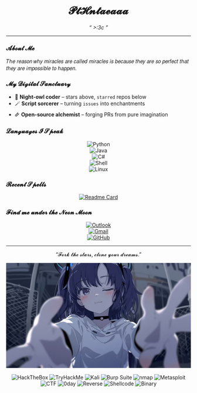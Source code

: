 <div align="center">

# 𝓟𝓽𝓗𝓷𝓽𝓪𝓮𝓪𝓪𝓪

*“ >:3c ”*

</div>

---

### 𝓐𝓫𝓸𝓾𝓽 𝓜𝓮
𝑇ℎ𝑒 𝑟𝑒𝑎𝑠𝑜𝑛 𝑤ℎ𝑦 𝑚𝑖𝑟𝑎𝑐𝑙𝑒𝑠 𝑎𝑟𝑒 𝑐𝑎𝑙𝑙𝑒𝑑 𝑚𝑖𝑟𝑎𝑐𝑙𝑒𝑠 𝑖𝑠 𝑏𝑒𝑐𝑎𝑢𝑠𝑒 𝑡ℎ𝑒𝑦 𝑎𝑟𝑒 𝑠𝑜 𝑝𝑒𝑟𝑓𝑒𝑐𝑡 𝑡ℎ𝑎𝑡 𝑡ℎ𝑒𝑦 𝑎𝑟𝑒 𝑖𝑚𝑝𝑜𝑠𝑠𝑖𝑏𝑙𝑒 𝑡𝑜 ℎ𝑎𝑝𝑝𝑒𝑛.

### 𝓜𝔂 𝓓𝓲𝓰𝓲𝓽𝓪𝓵 𝓢𝓪𝓷𝓬𝓽𝓾𝓪𝓻𝔂
- 🌙 **Night-owl coder** – stars above, `starred` repos below  
- 🪄 **Script sorcerer** – turning `issues` into enchantments  
- 🜸 **Open-source alchemist** – forging PRs from pure imagination  

### 𝓛𝓪𝓷𝓰𝓾𝓪𝓰𝓮𝓼 𝓘 𝓢𝓹𝓮𝓪𝓴
<div align="center">

![Python](https://img.shields.io/badge/-Python-14354C?style=flat-square&logo=python&logoColor=white)  
![Java](https://img.shields.io/badge/-Java-007396?style=flat-square&logo=java&logoColor=white)  
![C#](https://img.shields.io/badge/-C%23-239120?style=flat-square&logo=c-sharp&logoColor=white)  
![Shell](https://img.shields.io/badge/-Shell-121011?style=flat-square&logo=gnu-bash&logoColor=white)  
![Linux](https://img.shields.io/badge/-Linux-FCC624?style=flat-square&logo=linux&logoColor=black)

</div>

### 𝓡𝓮𝓬𝓮𝓷𝓽 𝓢𝓹𝓮𝓵𝓵𝓼
<div align="center">

[![Readme Card](https://github-readme-stats.vercel.app/api/pin/?username=PtHntaeaaa&repo=hodgepodgeTMF&show_owner=true)](https://github.com/PtHntaeaaa/hodgepodgeTMF)

</div>

### 𝓕𝓲𝓷𝓭 𝓶𝓮 𝓾𝓷𝓭𝓮𝓻 𝓽𝓱𝓮 𝓝𝓮𝓸𝓷 𝓜𝓸𝓸𝓷
<div align="center">

[![Outlook](https://img.shields.io/badge/-Outlook-0078D4?style=flat-square&logo=microsoft-outlook&logoColor=white)](mailto:arcaea_27day@outlook.com)  
[![Gmail](https://img.shields.io/badge/-Gmail-D14836?style=flat-square&logo=gmail&logoColor=white)](mailto:command.blockngr@gmail.com)  
[![GitHub](https://img.shields.io/badge/-GitHub-181717?style=flat-square&logo=github&logoColor=white)](https://github.com/PtHntaeaaa)

</div>

---

<div align="center">

“𝓕𝓸𝓻𝓴 𝓽𝓱𝓮 𝓼𝓽𝓪𝓻𝓼, 𝓬𝓵𝓸𝓷𝓮 𝔂𝓸𝓾𝓻 𝓭𝓻𝓮𝓪𝓶𝓼.”

</div>

<p align="center">
  <img src="https://github.com/PtHntaeaaa/PtHntaeaaa/blob/main/Image_1757771857411.png?raw=true" alt="Sweet ending" width="700"/>
</p>

<!-- 追加：黑客徽章 -->
<div align="center">

<!-- 暗黑硬核组 -->
<img src="https://img.shields.io/badge/-HackTheBox-111727?style=flat-square&logo=hackthebox&logoColor=9FEF00" alt="HackTheBox"/>
<img src="https://img.shields.io/badge/-TryHackMe-0D0D0D?style=flat-square&logo=tryhackme&logoColor=FF0800" alt="TryHackMe"/>
<img src="https://img.shields.io/badge/-Kali%20Linux-1E1E1E?style=flat-square&logo=kalilinux&logoColor=27AE60" alt="Kali"/>
<img src="https://img.shields.io/badge/-Burp%20Suite-FFA500?style=flat-square&logo=burpsuite&logoColor=000" alt="Burp Suite"/>
<img src="https://img.shields.io/badge/-Nmap-00B818?style=flat-square&logo=nmap&logoColor=fff" alt="nmap"/>
<img src="https://img.shields.io/badge/-Metasploit-FFA500?style=flat-square&logo=metasploit&logoColor=000" alt="Metasploit"/>

</div>

<div align="center">

<!-- 赛博霓虹组 -->
<img src="https://img.shields.io/badge/-CTF-6A0DAD?style=flat-square&logo=hackthebox&logoColor=00FFFF" alt="CTF"/>
<img src="https://img.shields.io/badge/-0-day-00FFFF?style=flat-square&logo=bugcrowd&logoColor=000" alt="0day"/>
<img src="https://img.shields.io/badge/-Reverse-FF00FF?style=flat-square&logo=reverseengineering&logoColor=fff" alt="Reverse"/>
<img src="https://img.shields.io/badge/-Shellcode-00FF00?style=flat-square&logo=gnubash&logoColor=000" alt="Shellcode"/>
<img src="https://img.shields.io/badge/-Binary-FF4500?style=flat-square&logo=binary&logoColor=fff" alt="Binary"/>

</div>
